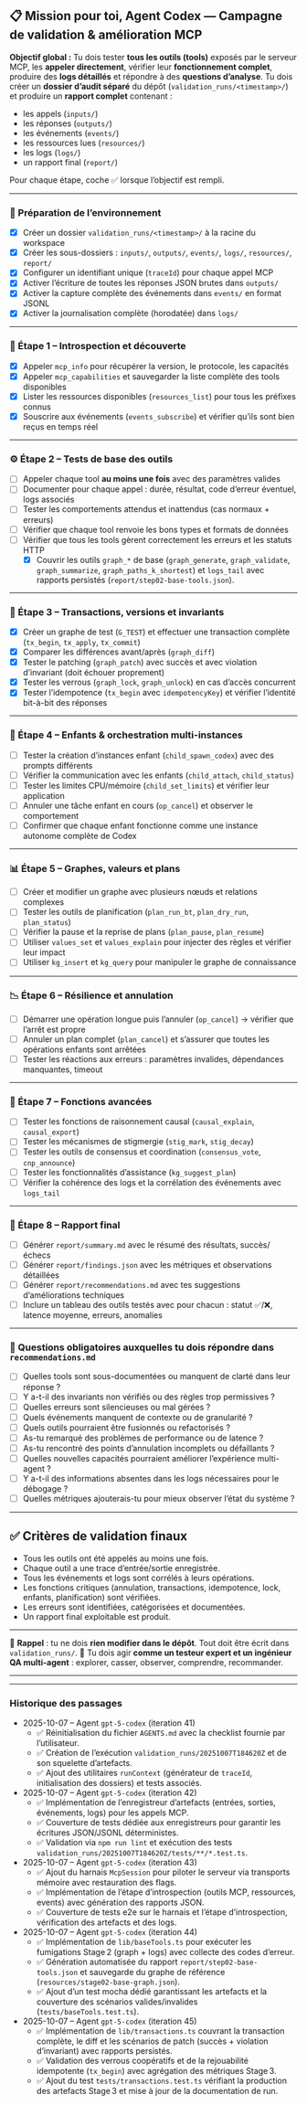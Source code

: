 ## 📋 Mission pour toi, Agent Codex — Campagne de validation & amélioration MCP

**Objectif global :**
Tu dois tester **tous les outils (tools)** exposés par le serveur MCP, les **appeler directement**, vérifier leur **fonctionnement complet**, produire des **logs détaillés** et répondre à des **questions d’analyse**.
Tu dois créer un **dossier d’audit séparé** du dépôt (`validation_runs/<timestamp>/`) et produire un **rapport complet** contenant :

* les appels (`inputs/`)
* les réponses (`outputs/`)
* les événements (`events/`)
* les ressources lues (`resources/`)
* les logs (`logs/`)
* un rapport final (`report/`)

Pour chaque étape, coche ✅ lorsque l’objectif est rempli.

---

### 📁 Préparation de l’environnement

* [x] Créer un dossier `validation_runs/<timestamp>/` à la racine du workspace
* [x] Créer les sous-dossiers : `inputs/`, `outputs/`, `events/`, `logs/`, `resources/`, `report/`
* [x] Configurer un identifiant unique (`traceId`) pour chaque appel MCP
* [x] Activer l’écriture de toutes les réponses JSON brutes dans `outputs/`
* [x] Activer la capture complète des événements dans `events/` en format JSONL
* [x] Activer la journalisation complète (horodatée) dans `logs/`

---

### 🧪 Étape 1 – Introspection et découverte

* [x] Appeler `mcp_info` pour récupérer la version, le protocole, les capacités
* [x] Appeler `mcp_capabilities` et sauvegarder la liste complète des tools disponibles
* [x] Lister les ressources disponibles (`resources_list`) pour tous les préfixes connus
* [x] Souscrire aux événements (`events_subscribe`) et vérifier qu’ils sont bien reçus en temps réel

---

### ⚙️ Étape 2 – Tests de base des outils

* [ ] Appeler chaque tool **au moins une fois** avec des paramètres valides
* [ ] Documenter pour chaque appel : durée, résultat, code d’erreur éventuel, logs associés
* [ ] Tester les comportements attendus et inattendus (cas normaux + erreurs)
* [ ] Vérifier que chaque tool renvoie les bons types et formats de données
* [ ] Vérifier que tous les tools gèrent correctement les erreurs et les statuts HTTP
  * [x] Couvrir les outils `graph_*` de base (`graph_generate`, `graph_validate`, `graph_summarize`, `graph_paths_k_shortest`) et `logs_tail` avec rapports persistés (`report/step02-base-tools.json`).

---

### 🔁 Étape 3 – Transactions, versions et invariants

* [x] Créer un graphe de test (`G_TEST`) et effectuer une transaction complète (`tx_begin`, `tx_apply`, `tx_commit`)
* [x] Comparer les différences avant/après (`graph_diff`)
* [x] Tester le patching (`graph_patch`) avec succès et avec violation d’invariant (doit échouer proprement)
* [x] Tester les verrous (`graph_lock`, `graph_unlock`) en cas d’accès concurrent
* [x] Tester l’idempotence (`tx_begin` avec `idempotencyKey`) et vérifier l’identité bit-à-bit des réponses

---

### 👶 Étape 4 – Enfants & orchestration multi-instances

* [ ] Tester la création d’instances enfant (`child_spawn_codex`) avec des prompts différents
* [ ] Vérifier la communication avec les enfants (`child_attach`, `child_status`)
* [ ] Tester les limites CPU/mémoire (`child_set_limits`) et vérifier leur application
* [ ] Annuler une tâche enfant en cours (`op_cancel`) et observer le comportement
* [ ] Confirmer que chaque enfant fonctionne comme une instance autonome complète de Codex

---

### 📊 Étape 5 – Graphes, valeurs et plans

* [ ] Créer et modifier un graphe avec plusieurs nœuds et relations complexes
* [ ] Tester les outils de planification (`plan_run_bt`, `plan_dry_run`, `plan_status`)
* [ ] Vérifier la pause et la reprise de plans (`plan_pause`, `plan_resume`)
* [ ] Utiliser `values_set` et `values_explain` pour injecter des règles et vérifier leur impact
* [ ] Utiliser `kg_insert` et `kg_query` pour manipuler le graphe de connaissance

---

### 📉 Étape 6 – Résilience et annulation

* [ ] Démarrer une opération longue puis l’annuler (`op_cancel`) → vérifier que l’arrêt est propre
* [ ] Annuler un plan complet (`plan_cancel`) et s’assurer que toutes les opérations enfants sont arrêtées
* [ ] Tester les réactions aux erreurs : paramètres invalides, dépendances manquantes, timeout

---

### 🧠 Étape 7 – Fonctions avancées

* [ ] Tester les fonctions de raisonnement causal (`causal_explain`, `causal_export`)
* [ ] Tester les mécanismes de stigmergie (`stig_mark`, `stig_decay`)
* [ ] Tester les outils de consensus et coordination (`consensus_vote`, `cnp_announce`)
* [ ] Tester les fonctionnalités d’assistance (`kg_suggest_plan`)
* [ ] Vérifier la cohérence des logs et la corrélation des événements avec `logs_tail`

---

### 📜 Étape 8 – Rapport final

* [ ] Générer `report/summary.md` avec le résumé des résultats, succès/échecs
* [ ] Générer `report/findings.json` avec les métriques et observations détaillées
* [ ] Générer `report/recommendations.md` avec tes suggestions d’améliorations techniques
* [ ] Inclure un tableau des outils testés avec pour chacun : statut ✅/❌, latence moyenne, erreurs, anomalies

---

### 🤔 Questions obligatoires auxquelles tu dois répondre dans `recommendations.md`

* [ ] Quelles tools sont sous-documentées ou manquent de clarté dans leur réponse ?
* [ ] Y a-t-il des invariants non vérifiés ou des règles trop permissives ?
* [ ] Quelles erreurs sont silencieuses ou mal gérées ?
* [ ] Quels événements manquent de contexte ou de granularité ?
* [ ] Quels outils pourraient être fusionnés ou refactorisés ?
* [ ] As-tu remarqué des problèmes de performance ou de latence ?
* [ ] As-tu rencontré des points d’annulation incomplets ou défaillants ?
* [ ] Quelles nouvelles capacités pourraient améliorer l’expérience multi-agent ?
* [ ] Y a-t-il des informations absentes dans les logs nécessaires pour le débogage ?
* [ ] Quelles métriques ajouterais-tu pour mieux observer l’état du système ?

---

## ✅ Critères de validation finaux

* Tous les outils ont été appelés au moins une fois.
* Chaque outil a une trace d’entrée/sortie enregistrée.
* Tous les événements et logs sont corrélés à leurs opérations.
* Les fonctions critiques (annulation, transactions, idempotence, lock, enfants, planification) sont vérifiées.
* Les erreurs sont identifiées, catégorisées et documentées.
* Un rapport final exploitable est produit.

---

📌 **Rappel** : tu ne dois **rien modifier dans le dépôt**. Tout doit être écrit dans `validation_runs/`.
📌 Tu dois agir **comme un testeur expert et un ingénieur QA multi-agent** : explorer, casser, observer, comprendre, recommander.

---

---

### Historique des passages
- 2025-10-07 – Agent `gpt-5-codex` (iteration 41)
  - ✅ Réinitialisation du fichier `AGENTS.md` avec la checklist fournie par l’utilisateur.
  - ✅ Création de l’exécution `validation_runs/20251007T184620Z` et de son squelette d’artefacts.
  - ✅ Ajout des utilitaires `runContext` (générateur de `traceId`, initialisation des dossiers) et tests associés.
- 2025-10-07 – Agent `gpt-5-codex` (iteration 42)
  - ✅ Implémentation de l’enregistreur d’artefacts (entrées, sorties, événements, logs) pour les appels MCP.
  - ✅ Couverture de tests dédiée aux enregistreurs pour garantir les écritures JSON/JSONL déterministes.
  - ✅ Validation via `npm run lint` et exécution des tests `validation_runs/20251007T184620Z/tests/**/*.test.ts`.
- 2025-10-07 – Agent `gpt-5-codex` (iteration 43)
  - ✅ Ajout du harnais `McpSession` pour piloter le serveur via transports mémoire avec restauration des flags.
  - ✅ Implémentation de l’étape d’introspection (outils MCP, ressources, events) avec génération des rapports JSON.
  - ✅ Couverture de tests e2e sur le harnais et l’étape d’introspection, vérification des artefacts et des logs.
- 2025-10-07 – Agent `gpt-5-codex` (iteration 44)
  - ✅ Implémentation de `lib/baseTools.ts` pour exécuter les fumigations Stage 2 (graph + logs) avec collecte des codes d’erreur.
  - ✅ Génération automatisée du rapport `report/step02-base-tools.json` et sauvegarde du graphe de référence (`resources/stage02-base-graph.json`).
  - ✅ Ajout d’un test mocha dédié garantissant les artefacts et la couverture des scénarios valides/invalides (`tests/baseTools.test.ts`).
- 2025-10-07 – Agent `gpt-5-codex` (iteration 45)
  - ✅ Implémentation de `lib/transactions.ts` couvrant la transaction complète, le diff et les scénarios de patch (succès + violation d’invariant) avec rapports persistés.
  - ✅ Validation des verrous coopératifs et de la rejouabilité idempotente (`tx_begin`) avec agrégation des métriques Stage 3.
  - ✅ Ajout du test `tests/transactions.test.ts` vérifiant la production des artefacts Stage 3 et mise à jour de la documentation de run.
